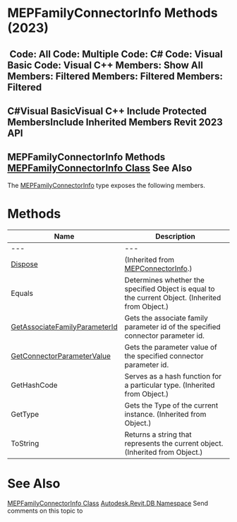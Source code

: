 # MEPFamilyConnectorInfo Methods (2023)

﻿
 Code: All Code: Multiple Code: C# Code: Visual Basic Code: Visual C++  Members: Show All Members: Filtered Members: Filtered Members: Filtered   
---  
C#Visual BasicVisual C++
Include Protected MembersInclude Inherited Members
Revit 2023 API  
---  
MEPFamilyConnectorInfo Methods  
[MEPFamilyConnectorInfo Class](6870182d-9c09-59ec-5c74-e9472589527a.md "MEPFamilyConnectorInfo Class") See Also  
---  
The [MEPFamilyConnectorInfo](6870182d-9c09-59ec-5c74-e9472589527a.md "MEPFamilyConnectorInfo Class") type exposes the following members.
# Methods
| Name | Description |
| --- | --- |
| --- | --- | --- |
| [Dispose](4cc4004c-0546-8bc7-e318-3239b9a99a14.md "Dispose Method") | (Inherited from [MEPConnectorInfo](8f5342e6-9d3d-12dc-b165-f0271d796208.md "MEPConnectorInfo Class").) |
| Equals | Determines whether the specified Object is equal to the current Object. (Inherited from Object.) |
| [GetAssociateFamilyParameterId](0184cc98-e638-a351-8886-4f7ab3f76cd6.md "GetAssociateFamilyParameterId Method") | Gets the associate family parameter id of the specified connector parameter id. |
| [GetConnectorParameterValue](a46564d4-0e40-2a83-7c57-9560e9876db7.md "GetConnectorParameterValue Method") | Gets the parameter value of the specified connector parameter id. |
| GetHashCode | Serves as a hash function for a particular type.  (Inherited from Object.) |
| GetType | Gets the Type of the current instance. (Inherited from Object.) |
| ToString | Returns a string that represents the current object. (Inherited from Object.) |

# See Also
[MEPFamilyConnectorInfo Class](6870182d-9c09-59ec-5c74-e9472589527a.md "MEPFamilyConnectorInfo Class")
[Autodesk.Revit.DB Namespace](87546ba7-461b-c646-cbb1-2cb8f5bff8b2.md "Autodesk.Revit.DB Namespace")
Send comments on this topic to 